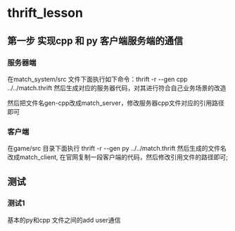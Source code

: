 # thrift_lesson
## 第一步 实现cpp 和 py 客户端服务端的通信
### 服务器端
在match_system/src 文件下面执行如下命令：thrift -r --gen cpp ../../match.thrift
然后生成对应的服务器代码，对其进行符合自己业务场景的改造

然后把文件名gen-cpp改成match_server，修改服务器cpp文件对应的引用路径即可

### 客户端
在game/src 目录下面执行 thrift -r --gen py ../../match.thrift
然后生成的文件名改成match_client, 在官网复制一段客户端的代码，然后修改引用文件的路径即可;

## 测试
### 测试1 
基本的py和cpp 文件之间的add user通信

